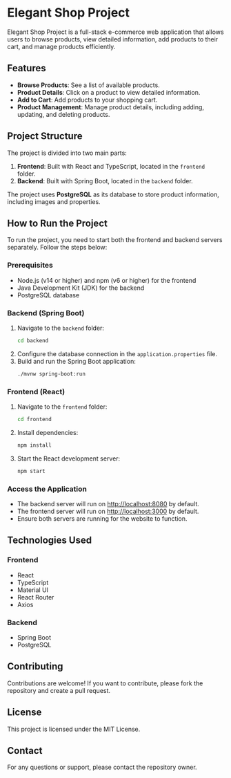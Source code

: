 # Elegant Shop Project

Elegant Shop Project is a full-stack e-commerce web application that allows users to browse products, view detailed information, add products to their cart, and manage products efficiently.

## Features

- **Browse Products**: See a list of available products.
- **Product Details**: Click on a product to view detailed information.
- **Add to Cart**: Add products to your shopping cart.
- **Product Management**: Manage product details, including adding, updating, and deleting products.

## Project Structure

The project is divided into two main parts:

1. **Frontend**: Built with React and TypeScript, located in the `frontend` folder.
2. **Backend**: Built with Spring Boot, located in the `backend` folder.

The project uses **PostgreSQL** as its database to store product information, including images and properties.

## How to Run the Project

To run the project, you need to start both the frontend and backend servers separately. Follow the steps below:

### Prerequisites

- Node.js (v14 or higher) and npm (v6 or higher) for the frontend
- Java Development Kit (JDK) for the backend
- PostgreSQL database

### Backend (Spring Boot)

1. Navigate to the `backend` folder:
   ```bash
   cd backend
   ```
2. Configure the database connection in the `application.properties` file.
3. Build and run the Spring Boot application:
   ```bash
   ./mvnw spring-boot:run
   ```

### Frontend (React)

1. Navigate to the `frontend` folder:
   ```bash
   cd frontend
   ```
2. Install dependencies:
   ```bash
   npm install
   ```
3. Start the React development server:
   ```bash
   npm start
   ```

### Access the Application

- The backend server will run on [http://localhost:8080](http://localhost:8080) by default.
- The frontend server will run on [http://localhost:3000](http://localhost:3000) by default.
- Ensure both servers are running for the website to function.

## Technologies Used

### Frontend

- React
- TypeScript
- Material UI
- React Router
- Axios

### Backend

- Spring Boot
- PostgreSQL

## Contributing

Contributions are welcome! If you want to contribute, please fork the repository and create a pull request.

## License

This project is licensed under the MIT License.

## Contact

For any questions or support, please contact the repository owner.
